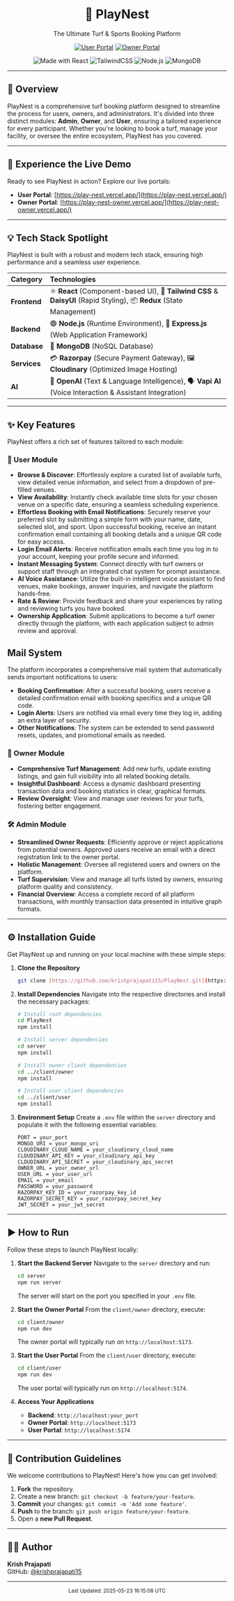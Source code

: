 <div align="center">
  <h1>🎯 PlayNest</h1>
  <p>The Ultimate Turf & Sports Booking Platform</p>
  
  [![User Portal](https://img.shields.io/badge/User_Portal-Visit%20Site-4F46E5?style=for-the-badge)](https://play-nest.vercel.app/)
  [![Owner Portal](https://img.shields.io/badge/Owner_Portal-Visit%20Site-10B981?style=for-the-badge)](https://play-nest-owner.vercel.app/)
  
  ![Made with React](https://img.shields.io/badge/React-20232A?style=for-the-badge&logo=react&logoColor=61DAFB)
  ![TailwindCSS](https://img.shields.io/badge/Tailwind_CSS-38B2AC?style=for-the-badge&logo=tailwind-css&logoColor=white)
  ![Node.js](https://img.shields.io/badge/Node.js-43853D?style=for-the-badge&logo=node.js&logoColor=white)
  ![MongoDB](https://img.shields.io/badge/MongoDB-4EA94B?style=for-the-badge&logo=mongodb&logoColor=white)
</div>

---

## 🌟 Overview

PlayNest is a comprehensive turf booking platform designed to streamline the process for users, owners, and administrators. It's divided into three distinct modules: **Admin**, **Owner**, and **User**, ensuring a tailored experience for every participant. Whether you're looking to book a turf, manage your facility, or oversee the entire ecosystem, PlayNest has you covered.

---

## 🚀 Experience the Live Demo

Ready to see PlayNest in action? Explore our live portals:

-   **User Portal**: [https://play-nest.vercel.app/](https://play-nest.vercel.app/)
-   **Owner Portal**: [https://play-nest-owner.vercel.app/](https://play-nest-owner.vercel.app/)

---

## 💡 Tech Stack Spotlight

PlayNest is built with a robust and modern tech stack, ensuring high performance and a seamless user experience.

| Category   | Technologies                                                                                                              |
| :--------- | :------------------------------------------------------------------------------------------------------------------------ |
| **Frontend** | ⚛️ **React** (Component-based UI), 🎨 **Tailwind CSS** & **DaisyUI** (Rapid Styling), 📦 **Redux** (State Management)   |
| **Backend** | 🟢 **Node.js** (Runtime Environment), 🚀 **Express.js** (Web Application Framework)                                        |
| **Database** | 🍃 **MongoDB** (NoSQL Database)                                                                                           |
| **Services** | 💳 **Razorpay** (Secure Payment Gateway), 🖼️ **Cloudinary** (Optimized Image Hosting)                                    |
| **AI** | 🤖 **OpenAI** (Text & Language Intelligence), 🗣️ **Vapi AI** (Voice Interaction & Assistant Integration)  |

---

## ✨ Key Features

PlayNest offers a rich set of features tailored to each module:

### 👤 User Module

- **Browse & Discover**: Effortlessly explore a curated list of available turfs, view detailed venue information, and select from a dropdown of pre-filled venues.
- **View Availability**: Instantly check available time slots for your chosen venue on a specific date, ensuring a seamless scheduling experience.
- **Effortless Booking with Email Notifications**: Securely reserve your preferred slot by submitting a simple form with your name, date, selected slot, and sport. Upon successful booking, receive an instant confirmation email containing all booking details and a unique QR code for easy access.
- **Login Email Alerts**: Receive notification emails each time you log in to your account, keeping your profile secure and informed.
- **Instant Messaging System**: Connect directly with turf owners or support staff through an integrated chat system for prompt assistance.
- **AI Voice Assistance**: Utilize the built-in intelligent voice assistant to find venues, make bookings, answer inquiries, and navigate the platform hands-free.
- **Rate & Review**: Provide feedback and share your experiences by rating and reviewing turfs you have booked.
- **Ownership Application**: Submit applications to become a turf owner directly through the platform, with each application subject to admin review and approval.

## Mail System

The platform incorporates a comprehensive mail system that automatically sends important notifications to users:
- **Booking Confirmation**: After a successful booking, users receive a detailed confirmation email with booking specifics and a unique QR code.
- **Login Alerts**: Users are notified via email every time they log in, adding an extra layer of security.
- **Other Notifications**: The system can be extended to send password resets, updates, and promotional emails as needed.

### 👑 Owner Module

-   **Comprehensive Turf Management**: Add new turfs, update existing listings, and gain full visibility into all related booking details.
-   **Insightful Dashboard**: Access a dynamic dashboard presenting transaction data and booking statistics in clear, graphical formats.
-   **Review Oversight**: View and manage user reviews for your turfs, fostering better engagement.

### 🛠️ Admin Module

-   **Streamlined Owner Requests**: Efficiently approve or reject applications from potential owners. Approved users receive an email with a direct registration link to the owner portal.
-   **Holistic Management**: Oversee all registered users and owners on the platform.
-   **Turf Supervision**: View and manage all turfs listed by owners, ensuring platform quality and consistency.
-   **Financial Overview**: Access a complete record of all platform transactions, with monthly transaction data presented in intuitive graph formats.

---

## ⚙️ Installation Guide

Get PlayNest up and running on your local machine with these simple steps:

1.  **Clone the Repository**
    ```bash
    git clone [https://github.com/krishprajapati15/PlayNest.git](https://github.com/krishprajapati15/PlayNest.git)
    ```

2.  **Install Dependencies**
    Navigate into the respective directories and install the necessary packages:

    ```bash
    # Install root dependencies
    cd PlayNest
    npm install

    # Install server dependencies
    cd server
    npm install

    # Install owner client dependencies
    cd ../client/owner
    npm install

    # Install user client dependencies
    cd ../client/user
    npm install
    ```

3.  **Environment Setup**
    Create a `.env` file within the `server` directory and populate it with the following essential variables:

    ```env
    PORT = your_port
    MONGO_URI = your_mongo_uri
    CLOUDINARY_CLOUD_NAME = your_cloudinary_cloud_name
    CLOUDINARY_API_KEY = your_cloudinary_api_key
    CLOUDINARY_API_SECRET = your_cloudinary_api_secret
    OWNER_URL = your_owner_url
    USER_URL = your_user_url
    EMAIL = your_email
    PASSWORD = your_password
    RAZORPAY_KEY_ID = your_razorpay_key_id
    RAZORPAY_SECRET_KEY = your_razorpay_secret_key
    JWT_SECRET = your_jwt_secret
    ```

---

## ▶️ How to Run

Follow these steps to launch PlayNest locally:

1.  **Start the Backend Server**
    Navigate to the `server` directory and run:
    ```bash
    cd server
    npm run server
    ```
    The server will start on the port you specified in your `.env` file.

2.  **Start the Owner Portal**
    From the `client/owner` directory, execute:
    ```bash
    cd client/owner
    npm run dev
    ```
    The owner portal will typically run on `http://localhost:5173`.

3.  **Start the User Portal**
    From the `client/user` directory, execute:
    ```bash
    cd client/user
    npm run dev
    ```
    The user portal will typically run on `http://localhost:5174`.

4.  **Access Your Applications**
    -   **Backend**: `http://localhost:your_port`
    -   **Owner Portal**: `http://localhost:5173`
    -   **User Portal**: `http://localhost:5174`

---

## 🤝 Contribution Guidelines

We welcome contributions to PlayNest! Here's how you can get involved:

1.  **Fork** the repository.
2.  Create a new branch: `git checkout -b feature/your-feature`.
3.  **Commit** your changes: `git commit -m 'Add some feature'`.
4.  **Push** to the branch: `git push origin feature/your-feature`.
5.  Open a **new Pull Request**.

---

## 👨‍💻 Author

**Krish Prajapati**
<br>
GitHub: [@krishprajapati15](https://github.com/krishprajapati15)

---

<div align="center">
  <sub>Last Updated: 2025-05-23 16:15:08 UTC</sub>
</div>

